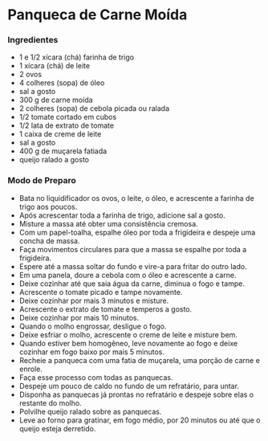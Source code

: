 # Panqueca de Carne Moída

### Ingredientes
- 1 e 1/2 xícara (chá) farinha de trigo
- 1 xícara (chá) de leite
- 2 ovos
- 4 colheres (sopa) de óleo
- sal a gosto
- 300 g de carne moída
- 2 colheres (sopa) de cebola picada ou ralada
- 1/2 tomate cortado em cubos
- 1/2 lata de extrato de tomate
- 1 caixa de creme de leite
- sal a gosto
- 400 g de muçarela fatiada
- queijo ralado a gosto

### Modo de Preparo
- Bata no liquidificador os ovos, o leite, o óleo, e acrescente a farinha de trigo aos poucos.
- Após acrescentar toda a farinha de trigo, adicione sal a gosto.
- Misture a massa até obter uma consistência cremosa.
- Com um papel-toalha, espalhe óleo por toda a frigideira e despeje uma concha de massa.
- Faça movimentos circulares para que a massa se espalhe por toda a frigideira.
- Espere até a massa soltar do fundo e vire-a para fritar do outro lado.
- Em uma panela, doure a cebola com o óleo e acrescente a carne.
- Deixe cozinhar até que saia água da carne, diminua o fogo e tampe.
- Acrescente o tomate picado e tampe novamente.
- Deixe cozinhar por mais 3 minutos e misture.
- Acrescente o extrato de tomate e temperos a gosto.
- Deixe cozinhar por mais 10 minutos.
- Quando o molho engrossar, desligue o fogo.
- Deixe esfriar o molho, acrescente o creme de leite e misture bem.
- Quando estiver bem homogêneo, leve novamente ao fogo e deixe cozinhar em fogo baixo por mais 5 minutos.
- Recheie a panqueca com uma fatia de muçarela, uma porção de carne e enrole.
- Faça esse processo com todas as panquecas.
- Despeje um pouco de caldo no fundo de um refratário, para untar.
- Disponha as panquecas já prontas no refratário e despeje sobre elas o restante do molho.
- Polvilhe queijo ralado sobre as panquecas.
- Leve ao forno para gratinar, em fogo médio, por 20 minutos ou até que o queijo esteja derretido.
